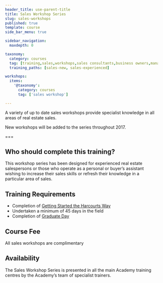 ```yaml
---
header_title: use-parent-title
title: Sales Workshop Series
slug: sales-workshops
published: true
template: course
side_bar_menu: true

sidebar_navigation:
  maxdepth: 0

taxonomy:
  category: courses
  tag: [training,sales,workshops,sales consultants,business owners,managers]
  training_paths: [sales-new, sales-experienced]

workshops:
  items:
    '@taxonomy':
      category: courses
      tag: ['sales workshop']

---
```


A variety of up to date sales workshops provide specialist knowledge in all areas of real estate sales.

New workshops will be added to the series throughout 2017.

===

## Who should complete this training?
This workshop series has been designed for experienced real estate salespersons or those who operate as a personal or buyer’s assistant wishing to increase their sales skills or refresh their knowledge in a particular area of sales.

## Training Requirements
-	Completion of [Getting Started the Harcourts Way](/getting-started-the-harcourts-way)
-	Undertaken a minimum of 45 days in the field
-	Completion of [Graduate Day](/sales-graduate-day)

## Course Fee
All sales workshops are complimentary

## Availability
The Sales Workshop Series is presented in all the main Academy training centres by the Academy’s team of specialist trainers.
